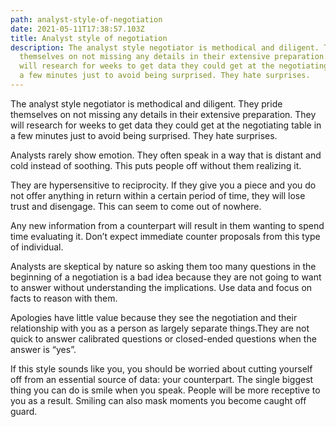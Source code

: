 ```yaml
---
path: analyst-style-of-negotiation
date: 2021-05-11T17:38:57.103Z
title: Analyst style of negotiation
description: The analyst style negotiator is methodical and diligent. They pride
  themselves on not missing any details in their extensive preparation. They
  will research for weeks to get data they could get at the negotiating table in
  a few minutes just to avoid being surprised. They hate surprises.
---
```

The analyst style negotiator is methodical and diligent. They pride themselves on not missing any details in their extensive preparation. They will research for weeks to get data they could get at the negotiating table in a few minutes just to avoid being surprised. They hate surprises.

Analysts rarely show emotion. They often speak in a way that is distant and cold instead of soothing. This puts people off without them realizing it.

They are hypersensitive to reciprocity. If they give you a piece and you do not offer anything in return within a certain period of time, they will lose trust and disengage. This can seem to come out of nowhere. 

Any new information from a counterpart will result in them wanting to spend time evaluating it. Don’t expect immediate counter proposals from this type of individual.

Analysts are skeptical by nature so asking them too many questions in the beginning of a negotiation is a bad idea because they are not going to want to answer without understanding the implications. Use data and focus on facts to reason with them.

Apologies have little value because they see the negotiation and their relationship with you as a person as largely separate things.They are not quick to answer calibrated questions or closed-ended questions when the answer is “yes”.

If this style sounds like you, you should be worried about cutting yourself off from an essential source of data: your counterpart. The single biggest thing you can do is smile when you speak. People will be more receptive to you as a result. Smiling can also mask moments you become caught off guard.